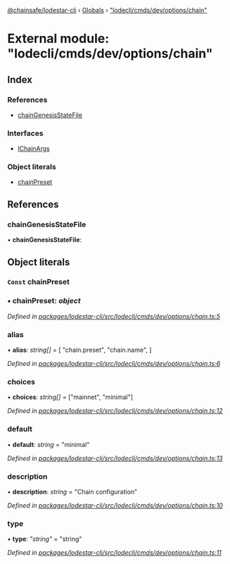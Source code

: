 [@chainsafe/lodestar-cli](../README.md) › [Globals](../globals.md) › ["lodecli/cmds/dev/options/chain"](_lodecli_cmds_dev_options_chain_.md)

# External module: "lodecli/cmds/dev/options/chain"

## Index

### References

* [chainGenesisStateFile](_lodecli_cmds_dev_options_chain_.md#chaingenesisstatefile)

### Interfaces

* [IChainArgs](../interfaces/_lodecli_cmds_dev_options_chain_.ichainargs.md)

### Object literals

* [chainPreset](_lodecli_cmds_dev_options_chain_.md#const-chainpreset)

## References

###  chainGenesisStateFile

• **chainGenesisStateFile**:

## Object literals

### `Const` chainPreset

### ▪ **chainPreset**: *object*

*Defined in [packages/lodestar-cli/src/lodecli/cmds/dev/options/chain.ts:5](https://github.com/ChainSafe/lodestar/blob/1d5598773/packages/lodestar-cli/src/lodecli/cmds/dev/options/chain.ts#L5)*

###  alias

• **alias**: *string[]* = [
    "chain.preset",
    "chain.name",
  ]

*Defined in [packages/lodestar-cli/src/lodecli/cmds/dev/options/chain.ts:6](https://github.com/ChainSafe/lodestar/blob/1d5598773/packages/lodestar-cli/src/lodecli/cmds/dev/options/chain.ts#L6)*

###  choices

• **choices**: *string[]* = ["mainnet", "minimal"]

*Defined in [packages/lodestar-cli/src/lodecli/cmds/dev/options/chain.ts:12](https://github.com/ChainSafe/lodestar/blob/1d5598773/packages/lodestar-cli/src/lodecli/cmds/dev/options/chain.ts#L12)*

###  default

• **default**: *string* = "minimal"

*Defined in [packages/lodestar-cli/src/lodecli/cmds/dev/options/chain.ts:13](https://github.com/ChainSafe/lodestar/blob/1d5598773/packages/lodestar-cli/src/lodecli/cmds/dev/options/chain.ts#L13)*

###  description

• **description**: *string* = "Chain configuration"

*Defined in [packages/lodestar-cli/src/lodecli/cmds/dev/options/chain.ts:10](https://github.com/ChainSafe/lodestar/blob/1d5598773/packages/lodestar-cli/src/lodecli/cmds/dev/options/chain.ts#L10)*

###  type

• **type**: *"string"* = "string"

*Defined in [packages/lodestar-cli/src/lodecli/cmds/dev/options/chain.ts:11](https://github.com/ChainSafe/lodestar/blob/1d5598773/packages/lodestar-cli/src/lodecli/cmds/dev/options/chain.ts#L11)*
